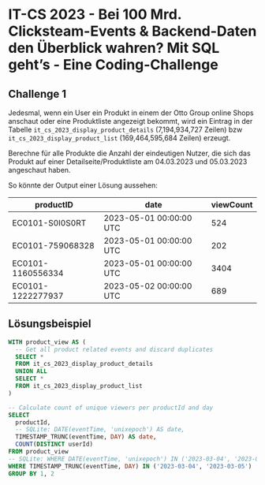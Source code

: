 # IT-CS 2023 - Bei 100 Mrd. Clicksteam-Events & Backend-Daten den Überblick wahren? Mit SQL geht’s - Eine Coding-Challenge
## Challenge 1

Jedesmal, wenn ein User ein Produkt in einem der Otto Group online Shops anschaut oder eine Produktliste angezeigt bekommt, wird ein Eintrag
in der Tabelle `it_cs_2023_display_product_details` (7,194,934,727 Zeilen) bzw `it_cs_2023_display_product_list` (169,464,595,684  Zeilen)
erzeugt.

Berechne für alle Produkte die Anzahl der eindeutigen Nutzer, die sich das Produkt auf einer Detailseite/Produktliste am 04.03.2023 und
05.03.2023 angeschaut haben.


So könnte der Output einer Lösung aussehen:

| productID         | date                    | viewCount |
| ----------------- | ----------------------- | --------- |
| EC0101-S0I0S0RT   | 2023-05-01 00:00:00 UTC | 524       |
| EC0101-759068328  | 2023-05-01 00:00:00 UTC | 202       |
| EC0101-1160556334 | 2023-05-01 00:00:00 UTC | 3404      |
| EC0101-1222277937 | 2023-05-02 00:00:00 UTC | 689       |


## Lösungsbeispiel

```SQL
WITH product_view AS (
  -- Get all product related events and discard duplicates
  SELECT *
  FROM it_cs_2023_display_product_details
  UNION ALL
  SELECT *
  FROM it_cs_2023_display_product_list
)

-- Calculate count of unique viewers per productId and day
SELECT 
  productId, 
  -- SQLite: DATE(eventTime, 'unixepoch') AS date,
  TIMESTAMP_TRUNC(eventTime, DAY) AS date, 
  COUNT(DISTINCT userId)
FROM product_view
-- SQLite: WHERE DATE(eventTime, 'unixepoch') IN ('2023-03-04', '2023-03-05')
WHERE TIMESTAMP_TRUNC(eventTime, DAY) IN ('2023-03-04', '2023-03-05')
GROUP BY 1, 2
```